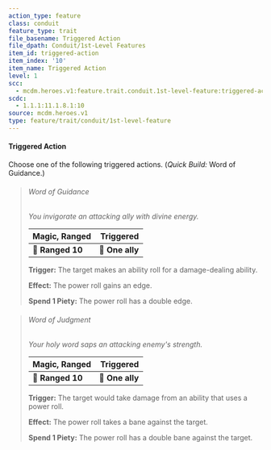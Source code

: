```yaml
---
action_type: feature
class: conduit
feature_type: trait
file_basename: Triggered Action
file_dpath: Conduit/1st-Level Features
item_id: triggered-action
item_index: '10'
item_name: Triggered Action
level: 1
scc:
  - mcdm.heroes.v1:feature.trait.conduit.1st-level-feature:triggered-action
scdc:
  - 1.1.1:11.1.8.1:10
source: mcdm.heroes.v1
type: feature/trait/conduit/1st-level-feature
---
```


#### Triggered Action

Choose one of the following triggered actions. (*Quick Build:* Word of Guidance.)

<!-- -->
> ###### Word of Guidance
>
> *You invigorate an attacking ally with divine energy.*
>
> | **Magic, Ranged** |   **Triggered** |
> | ----------------- | --------------: |
> | **📏 Ranged 10**  | **🎯 One ally** |
>
> **Trigger:** The target makes an ability roll for a damage-dealing ability.
>
> **Effect:** The power roll gains an edge.
>
> **Spend 1 Piety:** The power roll has a double edge.

<!-- -->
> ###### Word of Judgment
>
> *Your holy word saps an attacking enemy's strength.*
>
> | **Magic, Ranged** |   **Triggered** |
> | ----------------- | --------------: |
> | **📏 Ranged 10**  | **🎯 One ally** |
>
> **Trigger:** The target would take damage from an ability that uses a power roll.
>
> **Effect:** The power roll takes a bane against the target.
>
> **Spend 1 Piety:** The power roll has a double bane against the target.
